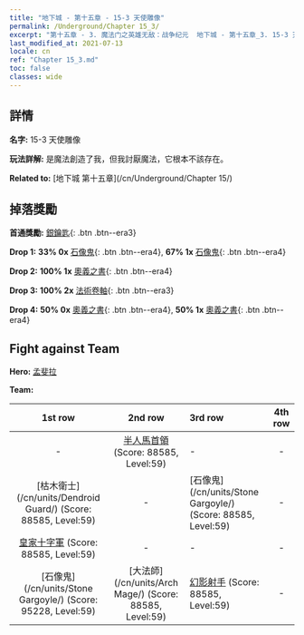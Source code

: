 ```yaml
---
title: "地下城 - 第十五章 - 15-3 天使雕像"
permalink: /Underground/Chapter 15_3/
excerpt: "第十五章 - 3. 魔法门之英雄无敌：战争纪元  地下城 - 第十五章_3. 15-3 天使雕像"
last_modified_at: 2021-07-13
locale: cn
ref: "Chapter 15_3.md"
toc: false
classes: wide
---
```


## 詳情

 **名字:** 15-3 天使雕像

 **玩法詳解:**       是魔法創造了我，但我討厭魔法，它根本不該存在。

 **Related to:** [地下城 第十五章](/cn/Underground/Chapter 15/)

## 掉落獎勵

 **首通獎勵:** [銀鑰匙](/cn/Items/con_693/){: .btn .btn--era3}

 **Drop 1:** **33% 0x** [石像鬼](/cn/Items/unt_236/){: .btn .btn--era4}, **67% 1x** [石像鬼](/cn/Items/unt_236/){: .btn .btn--era4}

 **Drop 2:** **100% 1x** [奧義之書](/cn/Items/mat_60/){: .btn .btn--era4}

 **Drop 3:** **100% 2x** [法術卷軸](/cn/Items/con_694/){: .btn .btn--era3}

 **Drop 4:** **50% 0x** [奧義之書](/cn/Items/mat_53/){: .btn .btn--era4}, **50% 1x** [奧義之書](/cn/Items/mat_53/){: .btn .btn--era4}


## Fight against Team
 **Hero:** [孟斐拉](/cn/heroes/Mephala/)

 **Team:**


  | 1st row | 2nd row | 3rd row | 4th row |
  |:----:|:----:|:----|:----:|
  | - | [半人馬首領](/cn/units/Centaur/) (Score: 88585, Level:59)  | - | - |
  | [枯木衛士](/cn/units/Dendroid Guard/) (Score: 88585, Level:59)  | - | [石像鬼](/cn/units/Stone Gargoyle/) (Score: 88585, Level:59)  | - |
  | [皇家十字軍](/cn/units/Swordsman/) (Score: 88585, Level:59)  | - | - | - |
  | [石像鬼](/cn/units/Stone Gargoyle/) (Score: 95228, Level:59)  | [大法師](/cn/units/Arch Mage/) (Score: 88585, Level:59)  | [幻影射手](/cn/units/Sharpshooter/) (Score: 88585, Level:59)  | - |


